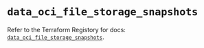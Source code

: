 # `data_oci_file_storage_snapshots`

Refer to the Terraform Registory for docs: [`data_oci_file_storage_snapshots`](https://registry.terraform.io/providers/oracle/oci/6.18.0/docs/data-sources/file_storage_snapshots).
